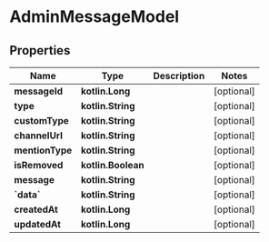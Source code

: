 
# AdminMessageModel

## Properties
Name | Type | Description | Notes
------------ | ------------- | ------------- | -------------
**messageId** | **kotlin.Long** |  |  [optional]
**type** | **kotlin.String** |  |  [optional]
**customType** | **kotlin.String** |  |  [optional]
**channelUrl** | **kotlin.String** |  |  [optional]
**mentionType** | **kotlin.String** |  |  [optional]
**isRemoved** | **kotlin.Boolean** |  |  [optional]
**message** | **kotlin.String** |  |  [optional]
**&#x60;data&#x60;** | **kotlin.String** |  |  [optional]
**createdAt** | **kotlin.Long** |  |  [optional]
**updatedAt** | **kotlin.Long** |  |  [optional]



